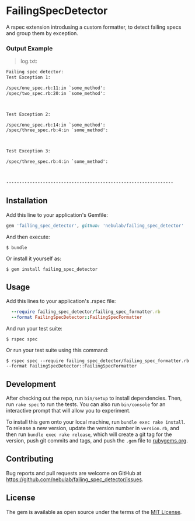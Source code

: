 # FailingSpecDetector
  A rspec extension introdusing a custom formatter, to detect failing specs and group them by exception.

### Output Example
> log.txt:

```txt
Failing spec detector:
Test Exception 1:

/spec/one_spec.rb:11:in `some_method':
/spec/two_spec.rb:20:in `some_method':



Test Exception 2:

/spec/one_spec.rb:14:in `some_method':
/spec/three_spec.rb:4:in `some_method':



Test Exception 3:

/spec/three_spec.rb:4:in `some_method':



----------------------------------------------------------------
```
## Installation

Add this line to your application's Gemfile:

```ruby
gem 'failing_spec_detector', github: 'nebulab/failing_spec_detector'
```

And then execute:

    $ bundle

Or install it yourself as:

    $ gem install failing_spec_detector

## Usage

Add this lines to your application's .rspec file:

```ruby
  --require failing_spec_detector/failing_spec_formatter.rb
  --format FailingSpecDetector::FailingSpecFormatter
```

And run your test suite:

    $ rspec spec

Or run your test suite using this command:

    $ rspec spec --require failing_spec_detector/failing_spec_formatter.rb --format FailingSpecDetector::FailingSpecFormatter

## Development

After checking out the repo, run `bin/setup` to install dependencies. Then, run `rake spec` to run the tests. You can also run `bin/console` for an interactive prompt that will allow you to experiment.

To install this gem onto your local machine, run `bundle exec rake install`. To release a new version, update the version number in `version.rb`, and then run `bundle exec rake release`, which will create a git tag for the version, push git commits and tags, and push the `.gem` file to [rubygems.org](https://rubygems.org).

## Contributing

Bug reports and pull requests are welcome on GitHub at https://github.com/nebulab/failing_spec_detector/issues.

## License

The gem is available as open source under the terms of the [MIT License](https://opensource.org/licenses/MIT).
